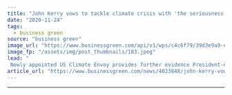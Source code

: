 ```yaml
---
title: "John Kerry vows to tackle climate crisis with 'the seriousness and urgency it deserves'"
date: "2020-11-24"
tags: 
  - business green
source: "business green"
image_url: "https://www.businessgreen.com/api/v1/wps/c4c6f79/39d3e9a9-eb9f-4cfb-9627-ef6805fc26d9/2/john-kerry-cop21-185x114.jpeg"
image_fp: "/assets/img/post_thumbnails/183.jpeg"
lead: "
 Newly appointed US Climate Envoy provides further evidence President-elect Biden intends to prioritise climate action on the world stage ..."
article_url: "https://www.businessgreen.com/news/4023848/john-kerry-vows-tackle-climate-crisis-seriousness-urgency-deserves"
---
```


---
